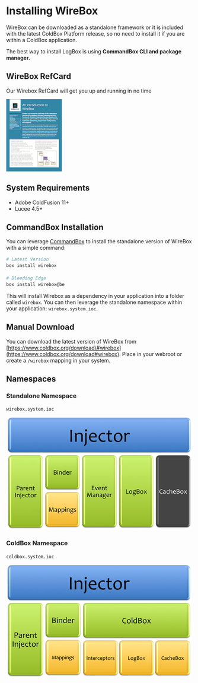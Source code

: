 # Installing WireBox

WireBox can be downloaded as a standalone framework or it is included with the latest ColdBox Platform release, so no need to install it if you are within a ColdBox application.

The best way to install LogBox is using **CommandBox CLI and package manager.**


## WireBox RefCard

Our Wirebox RefCard will get you up and running in no time

![](.gitbook/assets/overview_wireboxrefcard.png)

## System Requirements

* Adobe ColdFusion 11+
* Lucee 4.5+

## CommandBox Installation

You can leverage [CommandBox](http://www.ortussolutions.com/products/commandbox) to install the standalone version of WireBox with a simple command:

```bash
# Latest Version
box install wirebox

# Bleeding Edge
box install wirebox@be
```

This will install Wirebox as a dependency in your application into a folder called `wirebox`. You can then leverage the standalone namespace within your application: `wirebox.system.ioc`.

## Manual Download

You can download the latest version of WireBox from [https://www.coldbox.org/download\#wirebox](https://www.coldbox.org/download#wirebox). Place in your webroot or create a `/wirebox` mapping in your system.


## Namespaces

### Standalone Namespace

`wirebox.system.ioc`

![](.gitbook/assets/installing_wireboxsystem.jpg)

### ColdBox Namespace

`coldbox.system.ioc`

![](.gitbook/assets/installing_coldboxsystem.jpg)


